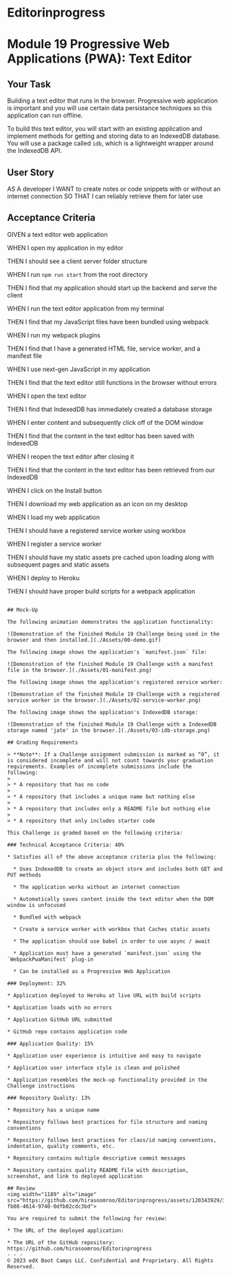 # Editorinprogress
# Module 19 Progressive Web Applications (PWA): Text Editor

## Your Task
 Building a text editor that runs in the browser. Progressive web application is important and you will use certain data persistance techniques so this application can run offline.

To build this text editor, you will start with an existing application and implement methods for getting and storing data to an IndexedDB database. You will use a package called `idb`, which is a lightweight wrapper around the IndexedDB API. 



## User Story


AS A developer
I WANT to create notes or code snippets with or without an internet connection
SO THAT I can reliably retrieve them for later use


## Acceptance Criteria


GIVEN a text editor web application

WHEN I open my application in my editor

THEN I should see a client server folder structure

WHEN I run `npm run start` from the root directory

THEN I find that my application should start up the backend and serve the client

WHEN I run the text editor application from my terminal

THEN I find that my JavaScript files have been bundled using webpack

WHEN I run my webpack plugins

THEN I find that I have a generated HTML file, service worker, and a manifest file

WHEN I use next-gen JavaScript in my application

THEN I find that the text editor still functions in the browser without errors

WHEN I open the text editor

THEN I find that IndexedDB has immediately created a database storage

WHEN I enter content and subsequently click off of the DOM window

THEN I find that the content in the text editor has been saved with IndexedDB

WHEN I reopen the text editor after closing it

THEN I find that the content in the text editor has been retrieved from our IndexedDB

WHEN I click on the Install button

THEN I download my web application as an icon on my desktop

WHEN I load my web application

THEN I should have a registered service worker using workbox

WHEN I register a service worker

THEN I should have my static assets pre cached upon loading along with subsequent pages and static assets

WHEN I deploy to Heroku

THEN I should have proper build scripts for a webpack application
```

## Mock-Up

The following animation demonstrates the application functionality:

![Demonstration of the finished Module 19 Challenge being used in the browser and then installed.](./Assets/00-demo.gif)

The following image shows the application's `manifest.json` file:

![Demonstration of the finished Module 19 Challenge with a manifest file in the browser.](./Assets/01-manifest.png)

The following image shows the application's registered service worker:

![Demonstration of the finished Module 19 Challenge with a registered service worker in the browser.](./Assets/02-service-worker.png)

The following image shows the application's IndexedDB storage:

![Demonstration of the finished Module 19 Challenge with a IndexedDB storage named 'jate' in the browser.](./Assets/03-idb-storage.png)

## Grading Requirements

> **Note**: If a Challenge assignment submission is marked as “0”, it is considered incomplete and will not count towards your graduation requirements. Examples of incomplete submissions include the following:
>
> * A repository that has no code
>
> * A repository that includes a unique name but nothing else
>
> * A repository that includes only a README file but nothing else
>
> * A repository that only includes starter code

This Challenge is graded based on the following criteria:

### Technical Acceptance Criteria: 40%

* Satisfies all of the above acceptance criteria plus the following:

  * Uses IndexedDB to create an object store and includes both GET and PUT methods

  * The application works without an internet connection

  * Automatically saves content inside the text editor when the DOM window is unfocused

  * Bundled with webpack

  * Create a service worker with workbox that Caches static assets

  * The application should use babel in order to use async / await

  * Application must have a generated `manifest.json` using the `WebpackPwaManifest` plug-in

  * Can be installed as a Progressive Web Application

### Deployment: 32%

* Application deployed to Heroku at live URL with build scripts

* Application loads with no errors

* Application GitHub URL submitted

* GitHub repo contains application code

### Application Quality: 15%

* Application user experience is intuitive and easy to navigate

* Application user interface style is clean and polished

* Application resembles the mock-up functionality provided in the Challenge instructions

### Repository Quality: 13%

* Repository has a unique name

* Repository follows best practices for file structure and naming conventions

* Repository follows best practices for class/id naming conventions, indentation, quality comments, etc.

* Repository contains multiple descriptive commit messages

* Repository contains quality README file with description, screenshot, and link to deployed application

## Review
<img width="1189" alt="image" src="https://github.com/hirasoomroo/Editorinprogress/assets/120343929/3f540f22-fb08-4614-9740-0dfb02cdc3bd">

You are required to submit the following for review:

* The URL of the deployed application: 

* The URL of the GitHub repository: https://github.com/hirasoomroo/Editorinprogress
- - -
© 2023 edX Boot Camps LLC. Confidential and Proprietary. All Rights Reserved.
